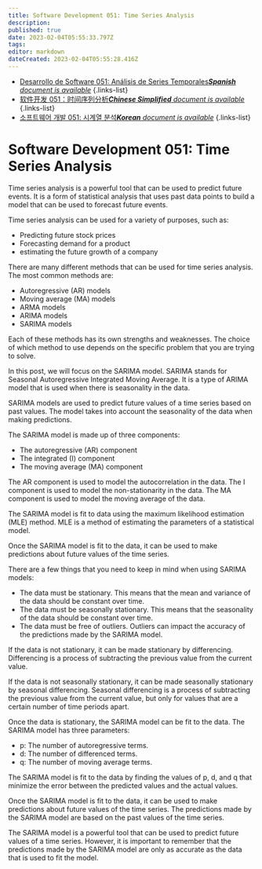 ```yaml
---
title: Software Development 051: Time Series Analysis
description: 
published: true
date: 2023-02-04T05:55:33.797Z
tags: 
editor: markdown
dateCreated: 2023-02-04T05:55:28.416Z
---
```


- [Desarrollo de Software 051: Análisis de Series Temporales***Spanish** document is available*](/es/Knowledge-base/Software-Development/Learning/software-development-051-time-series-analysis)
{.links-list}
- [软件开发 051：时间序列分析***Chinese Simplified** document is available*](/zh/Knowledge-base/Software-Development/Learning/software-development-051-time-series-analysis)
{.links-list}
- [소프트웨어 개발 051: 시계열 분석***Korean** document is available*](/ko/Knowledge-base/Software-Development/Learning/software-development-051-time-series-analysis)
{.links-list}


# Software Development 051: Time Series Analysis

Time series analysis is a powerful tool that can be used to predict future events. It is a form of statistical analysis that uses past data points to build a model that can be used to forecast future events.

Time series analysis can be used for a variety of purposes, such as:

- Predicting future stock prices
- Forecasting demand for a product
- estimating the future growth of a company

There are many different methods that can be used for time series analysis. The most common methods are:

- Autoregressive (AR) models
- Moving average (MA) models
- ARMA models
- ARIMA models
- SARIMA models

Each of these methods has its own strengths and weaknesses. The choice of which method to use depends on the specific problem that you are trying to solve.

In this post, we will focus on the SARIMA model. SARIMA stands for Seasonal Autoregressive Integrated Moving Average. It is a type of ARIMA model that is used when there is seasonality in the data.

SARIMA models are used to predict future values of a time series based on past values. The model takes into account the seasonality of the data when making predictions.

The SARIMA model is made up of three components:

- The autoregressive (AR) component
- The integrated (I) component
- The moving average (MA) component

The AR component is used to model the autocorrelation in the data. The I component is used to model the non-stationarity in the data. The MA component is used to model the moving average of the data.

The SARIMA model is fit to data using the maximum likelihood estimation (MLE) method. MLE is a method of estimating the parameters of a statistical model.

Once the SARIMA model is fit to the data, it can be used to make predictions about future values of the time series.

There are a few things that you need to keep in mind when using SARIMA models:

- The data must be stationary. This means that the mean and variance of the data should be constant over time.
- The data must be seasonally stationary. This means that the seasonality of the data should be constant over time.
- The data must be free of outliers. Outliers can impact the accuracy of the predictions made by the SARIMA model.

If the data is not stationary, it can be made stationary by differencing. Differencing is a process of subtracting the previous value from the current value.

If the data is not seasonally stationary, it can be made seasonally stationary by seasonal differencing. Seasonal differencing is a process of subtracting the previous value from the current value, but only for values that are a certain number of time periods apart.

Once the data is stationary, the SARIMA model can be fit to the data. The SARIMA model has three parameters:

- p: The number of autoregressive terms.
- d: The number of differenced terms.
- q: The number of moving average terms.

The SARIMA model is fit to the data by finding the values of p, d, and q that minimize the error between the predicted values and the actual values.

Once the SARIMA model is fit to the data, it can be used to make predictions about future values of the time series. The predictions made by the SARIMA model are based on the past values of the time series.

The SARIMA model is a powerful tool that can be used to predict future values of a time series. However, it is important to remember that the predictions made by the SARIMA model are only as accurate as the data that is used to fit the model.